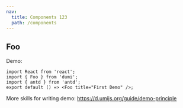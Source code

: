 ```yaml
---
nav:
  title: Components 123
  path: /components
---
```


## Foo

Demo:

```tsx
import React from 'react';
import { Foo } from 'dumi';
import { antd } from 'antd';
export default () => <Foo title="First Demo" />;
```

More skills for writing demo: https://d.umijs.org/guide/demo-principle
